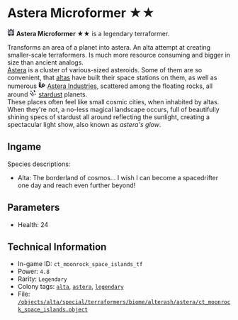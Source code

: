 # Astera Microformer ★★

<img src="https://raw.githubusercontent.com/Ceterai/Enternia/main/objects/alta/special/terraformers/biome/alterash/astera/icon.png" alt="Astera Microformer ★★ icon" loading="lazy" height="16px" width="auto" /> **Astera Microformer ★★** is a legendary terraformer.

Transforms an area of a planet into astera. An alta attempt at creating smaller-scale terraformers. Is much more resource consuming and bigger in size than ancient analogs.  
[Astera](https://ceterai.github.io/MyEnternia/Wiki/Tags/Astera) is a cluster of various-sized asteroids. Some of them are so convenient, that [altas](https://ceterai.github.io/MyEnternia/Wiki/Tags/Alta) have built their space stations on them, as well as numerous <img src="https://raw.githubusercontent.com/Ceterai/Enternia/main/codex/alta/datamass/astera.png" alt="Astera Industries icon" loading="lazy" height="16px" width="auto" /> [Astera Industries](https://ceterai.github.io/MyEnternia/Wiki/AsteraIndustries), scattered among the floating rocks, all around <img src="https://raw.githubusercontent.com/Ceterai/Enternia/main/items/generic/crafting/ct_stardust.png" alt="Stardust icon" loading="lazy" height="16px" width="auto" /> [stardust](https://ceterai.github.io/MyEnternia/Wiki/Stardust) planets.  
These places often feel like small cosmic cities, when inhabited by altas. When they're not, a no-less magical landscape occurs, full of beautifully shining specs of stardust all around reflecting the sunlight, creating a spectacular light show, also known as _astera's glow_.

## Ingame

Species descriptions:

- Alta: The borderland of cosmos... I wish I can become a spacedrifter one day and reach even further beyond!

## Parameters

- Health: 24

## Technical Information

- In-game ID: `ct_moonrock_space_islands_tf`
- Power: `4.8`
- Rarity: `Legendary`
- Colony tags: [`alta`](https://ceterai.github.io/MyEnternia/Wiki/Tags/Alta), [`astera`](https://ceterai.github.io/MyEnternia/Wiki/Tags/Astera), [`legendary`](https://ceterai.github.io/MyEnternia/Wiki/Tags/Legendary)
- File: [`/objects/alta/special/terraformers/biome/alterash/astera/ct_moonrock_space_islands.object`](https://github.com/Ceterai/Enternia/blob/main/objects/alta/special/terraformers/biome/alterash/astera/ct_moonrock_space_islands.object)
